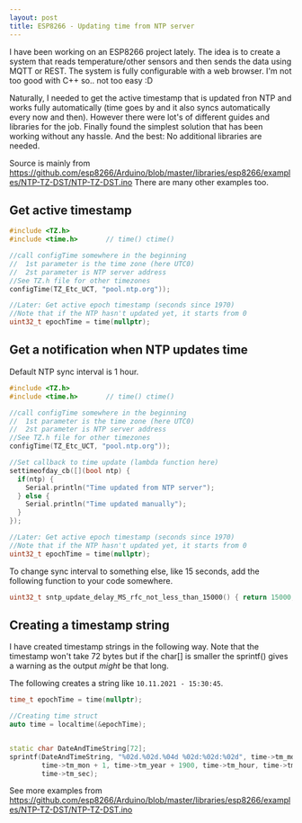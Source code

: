 ```yaml
---
layout: post
title: ESP8266 - Updating time from NTP server
---
```


I have been working on an ESP8266 project lately. The idea is to create a system that reads temperature/other sensors and then sends the data using MQTT or REST.
The system is fully configurable with a web browser. I'm not too good with C++ so.. not too easy :D

Naturally, I needed to get the active timestamp that is updated fron NTP and works fully automatically (time goes by and it also syncs automatically every now and then). 
However there were lot's of different guides and libraries for the job. Finally found the simplest solution
that has been working without any hassle. And the best: No additional libraries are needed.

Source is mainly from https://github.com/esp8266/Arduino/blob/master/libraries/esp8266/examples/NTP-TZ-DST/NTP-TZ-DST.ino There are many other examples too.
## Get active timestamp
```c++
#include <TZ.h>
#include <time.h>       // time() ctime()

//call configTime somewhere in the beginning
//  1st parameter is the time zone (here UTC0)
//  2st parameter is NTP server address
//See TZ.h file for other timezones
configTime(TZ_Etc_UCT, "pool.ntp.org"));

//Later: Get active epoch timestamp (seconds since 1970)
//Note that if the NTP hasn't updated yet, it starts from 0
uint32_t epochTime = time(nullptr);
```
## Get a notification when NTP updates time
Default NTP sync interval is 1 hour.
```c++
#include <TZ.h>
#include <time.h>       // time() ctime()

//call configTime somewhere in the beginning
//  1st parameter is the time zone (here UTC0)
//  2st parameter is NTP server address
//See TZ.h file for other timezones
configTime(TZ_Etc_UCT, "pool.ntp.org"));

//Set callback to time update (lambda function here)
settimeofday_cb([](bool ntp) {
  if(ntp) {
    Serial.println("Time updated from NTP server");
  } else {
    Serial.println("Time updated manually");
  }
});

//Later: Get active epoch timestamp (seconds since 1970)
//Note that if the NTP hasn't updated yet, it starts from 0
uint32_t epochTime = time(nullptr);
```

To change sync interval to something else, like 15 seconds, add the following function to your code somewhere.

```c++
uint32_t sntp_update_delay_MS_rfc_not_less_than_15000() { return 15000; } //ms -> 15 seconds
```

## Creating a timestamp string
I have created timestamp strings in the following way. Note that the timestamp won't take 72 bytes but if the char[] is smaller the sprintf() gives a warning 
as the output _might_ be that long.

The following creates a string like `10.11.2021 - 15:30:45`.
```c++
time_t epochTime = time(nullptr);

//Creating time struct
auto time = localtime(&epochTime);


static char DateAndTimeString[72];
sprintf(DateAndTimeString, "%02d.%02d.%04d %02d:%02d:%02d", time->tm_mday,
        time->tm_mon + 1, time->tm_year + 1900, time->tm_hour, time->tm_min,
        time->tm_sec);
```

See more examples from https://github.com/esp8266/Arduino/blob/master/libraries/esp8266/examples/NTP-TZ-DST/NTP-TZ-DST.ino
